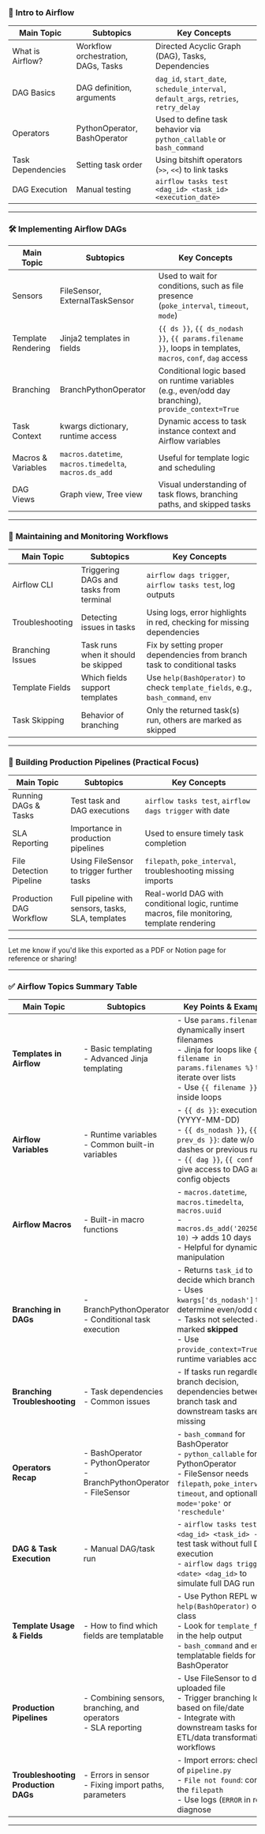 ### 📘 **Intro to Airflow**

| **Main Topic**    | **Subtopics**                       | **Key Concepts**                                                                      |
| ----------------- | ----------------------------------- | ------------------------------------------------------------------------------------- |
| What is Airflow?  | Workflow orchestration, DAGs, Tasks | Directed Acyclic Graph (DAG), Tasks, Dependencies                                     |
| DAG Basics        | DAG definition, arguments           | `dag_id`, `start_date`, `schedule_interval`, `default_args`, `retries`, `retry_delay` |
| Operators         | PythonOperator, BashOperator        | Used to define task behavior via `python_callable` or `bash_command`                  |
| Task Dependencies | Setting task order                  | Using bitshift operators (`>>`, `<<`) to link tasks                                   |
| DAG Execution     | Manual testing                      | `airflow tasks test <dag_id> <task_id> <execution_date>`                              |

---

### 🛠️ **Implementing Airflow DAGs**

| **Main Topic**     | **Subtopics**                                          | **Key Concepts**                                                                                           |
| ------------------ | ------------------------------------------------------ | ---------------------------------------------------------------------------------------------------------- |
| Sensors            | FileSensor, ExternalTaskSensor                         | Used to wait for conditions, such as file presence (`poke_interval`, `timeout`, `mode`)                    |
| Template Rendering | Jinja2 templates in fields                             | `{{ ds }}`, `{{ ds_nodash }}`, `{{ params.filename }}`, loops in templates, `macros`, `conf`, `dag` access |
| Branching          | BranchPythonOperator                                   | Conditional logic based on runtime variables (e.g., even/odd day branching), `provide_context=True`        |
| Task Context       | kwargs dictionary, runtime access                      | Dynamic access to task instance context and Airflow variables                                              |
| Macros & Variables | `macros.datetime`, `macros.timedelta`, `macros.ds_add` | Useful for template logic and scheduling                                                                   |
| DAG Views          | Graph view, Tree view                                  | Visual understanding of task flows, branching paths, and skipped tasks                                     |

---

### 🧩 **Maintaining and Monitoring Workflows**

| **Main Topic**   | **Subtopics**                           | **Key Concepts**                                                                 |
| ---------------- | --------------------------------------- | -------------------------------------------------------------------------------- |
| Airflow CLI      | Triggering DAGs and tasks from terminal | `airflow dags trigger`, `airflow tasks test`, log outputs                        |
| Troubleshooting  | Detecting issues in tasks               | Using logs, error highlights in red, checking for missing dependencies           |
| Branching Issues | Task runs when it should be skipped     | Fix by setting proper dependencies from branch task to conditional tasks         |
| Template Fields  | Which fields support templates          | Use `help(BashOperator)` to check `template_fields`, e.g., `bash_command`, `env` |
| Task Skipping    | Behavior of branching                   | Only the returned task(s) run, others are marked as skipped                      |

---

### 🚀 **Building Production Pipelines** (Practical Focus)

| **Main Topic**          | **Subtopics**                                     | **Key Concepts**                                                                           |
| ----------------------- | ------------------------------------------------- | ------------------------------------------------------------------------------------------ |
| Running DAGs & Tasks    | Test task and DAG executions                      | `airflow tasks test`, `airflow dags trigger` with date                                     |
| SLA Reporting           | Importance in production pipelines                | Used to ensure timely task completion                                                      |
| File Detection Pipeline | Using FileSensor to trigger further tasks         | `filepath`, `poke_interval`, troubleshooting missing imports                               |
| Production DAG Workflow | Full pipeline with sensors, tasks, SLA, templates | Real-world DAG with conditional logic, runtime macros, file monitoring, template rendering |

---

Let me know if you'd like this exported as a PDF or Notion page for reference or sharing!

---

### ✅ **Airflow Topics Summary Table**

| **Main Topic**                      | **Subtopics**                                                                      | **Key Points & Examples**                                                                                                                                                                                                   |
| ----------------------------------- | ---------------------------------------------------------------------------------- | --------------------------------------------------------------------------------------------------------------------------------------------------------------------------------------------------------------------------- |
| **Templates in Airflow**            | - Basic templating <br> - Advanced Jinja templating                                | - Use `params.filename` to dynamically insert filenames <br> - Jinja for loops like `{% for filename in params.filenames %}` to iterate over lists <br> - Use `{{ filename }}` inside loops                                 |
| **Airflow Variables**               | - Runtime variables <br> - Common built-in variables                               | - `{{ ds }}`: execution date (YYYY-MM-DD) <br> - `{{ ds_nodash }}`, `{{ prev_ds }}`: date w/o dashes or previous run <br> - `{{ dag }}`, `{{ conf }}` give access to DAG and config objects                                 |
| **Airflow Macros**                  | - Built-in macro functions                                                         | - `macros.datetime`, `macros.timedelta`, `macros.uuid` <br> - `macros.ds_add('20250410', 10)` → adds 10 days <br> - Helpful for dynamic date manipulation                                                                   |
| **Branching in DAGs**               | - BranchPythonOperator <br> - Conditional task execution                           | - Returns `task_id` to decide which branch runs <br> - Uses `kwargs['ds_nodash']` to determine even/odd day <br> - Tasks not selected are marked **skipped** <br> - Use `provide_context=True` for runtime variables access |
| **Branching Troubleshooting**       | - Task dependencies <br> - Common issues                                           | - If tasks run regardless of branch decision, dependencies between branch task and downstream tasks are missing                                                                                                             |
| **Operators Recap**                 | - BashOperator <br> - PythonOperator <br> - BranchPythonOperator <br> - FileSensor | - `bash_command` for BashOperator <br> - `python_callable` for PythonOperator <br> - FileSensor needs `filepath`, `poke_interval`, `timeout`, and optionally `mode='poke'` or `'reschedule'`                                |
| **DAG & Task Execution**            | - Manual DAG/task run                                                              | - `airflow tasks test <dag_id> <task_id> -1` to test task without full DAG execution <br> - `airflow dags trigger -e <date> <dag_id>` to simulate full DAG run                                                              |
| **Template Usage & Fields**         | - How to find which fields are templatable                                         | - Use Python REPL with `help(BashOperator)` or any class <br> - Look for `template_fields` in the help output <br> - `bash_command` and `env` are templatable fields for BashOperator                                       |
| **Production Pipelines**            | - Combining sensors, branching, and operators <br> - SLA reporting                 | - Use FileSensor to detect uploaded file <br> - Trigger branching logic based on file/date <br> - Integrate with downstream tasks for ETL/data transformation workflows                                                     |
| **Troubleshooting Production DAGs** | - Errors in sensor <br> - Fixing import paths, parameters                          | - Import errors: check top of `pipeline.py` <br> - `File not found`: correct the `filepath` <br> - Use logs (`ERROR` in red) to diagnose                                                                                    |

---
